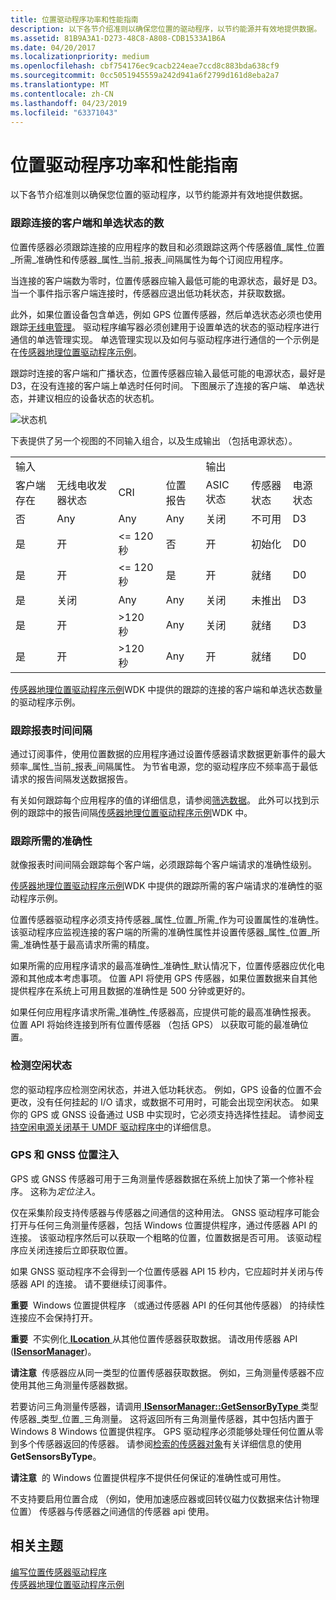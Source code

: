 ```yaml
---
title: 位置驱动程序功率和性能指南
description: 以下各节介绍准则以确保您位置的驱动程序，以节约能源并有效地提供数据。
ms.assetid: 81B9A3A1-D273-48C8-A808-CDB1533A1B6A
ms.date: 04/20/2017
ms.localizationpriority: medium
ms.openlocfilehash: cbf754176ec9cacb224eae7ccd8c883bda638cf9
ms.sourcegitcommit: 0cc5051945559a242d941a6f2799d161d8eba2a7
ms.translationtype: MT
ms.contentlocale: zh-CN
ms.lasthandoff: 04/23/2019
ms.locfileid: "63371043"
---
```

# <a name="location-driver-guidelines-for-power-and-performance"></a>位置驱动程序功率和性能指南


以下各节介绍准则以确保您位置的驱动程序，以节约能源并有效地提供数据。

### <a name="tracking-the-number-of-connected-clients-and-radio-state"></a>跟踪连接的客户端和单选状态的数

位置传感器必须跟踪连接的应用程序的数目和必须跟踪这两个传感器值\_属性\_位置\_所需\_准确性和传感器\_属性\_当前\_报表\_间隔属性为每个订阅应用程序。

当连接的客户端数为零时，位置传感器应输入最低可能的电源状态，最好是 D3。 当一个事件指示客户端连接时，传感器应退出低功耗状态，并获取数据。

此外，如果位置设备包含单选，例如 GPS 位置传感器，然后单选状态必须也使用跟踪[无线电管理](https://msdn.microsoft.com/library/windows/hardware/hh406615)。 驱动程序编写器必须创建用于设置单选的状态的驱动程序进行通信的单选管理实现。 单选管理实现以及如何与驱动程序进行通信的一个示例是在[传感器地理位置驱动程序示例](sensors-geolocation-driver-sample.md)。

跟踪时连接的客户端和广播状态，位置传感器应输入最低可能的电源状态，最好是 D3，在没有连接的客户端上单选时任何时间。 下图展示了连接的客户端、 单选状态，并建议相应的设备状态的状态机。

![状态机](images/state-diagram-with-radio.png)

下表提供了另一个视图的不同输入组合，以及生成输出 （包括电源状态）。

|               |             |                  |                   |            |               |             |
|---------------|-------------|------------------|-------------------|------------|---------------|-------------|
| 输入        |             |                  |                   | 输出    |               |             |
| 客户端存在 | 无线电收发器状态 | CRI              | 位置报告 | ASIC 状态 | 传感器状态  | 电源状态 |
| 否            | Any         | Any              | Any               | 关闭        | 不可用           | D3          |
| 是           | 开          | &lt;= 120 秒 | 否                | 开         | 初始化  | D0          |
| 是           | 开          | &lt;= 120 秒 | 是               | 开         | 就绪         | D0          |
| 是           | 关闭         | Any              | Any               | 关闭        | 未推出 | D3          |
| 是           | 开          | &gt;120 秒  | Any               | 关闭        | 就绪         | D3          |
| 是           | 开          | &gt;120 秒  | Any               | 开         | 就绪         | D0          |

 

[传感器地理位置驱动程序示例](sensors-geolocation-driver-sample.md)WDK 中提供的跟踪的连接的客户端和单选状态数量的驱动程序示例。

### <a name="tracking-report-intervals"></a>跟踪报表时间间隔

通过订阅事件，使用位置数据的应用程序通过设置传感器请求数据更新事件的最大频率\_属性\_当前\_报表\_间隔属性。 为节省电源，您的驱动程序应不频率高于最低请求的报告间隔发送数据报告。

有关如何跟踪每个应用程序的值的详细信息，请参阅[筛选数据](https://msdn.microsoft.com/library/windows/hardware/hh706201)。 此外可以找到示例的跟踪中的报告间隔[传感器地理位置驱动程序示例](sensors-geolocation-driver-sample.md)WDK 中。

### <a name="tracking-desired-accuracy"></a>跟踪所需的准确性

就像报表时间间隔会跟踪每个客户端，必须跟踪每个客户端请求的准确性级别。

[传感器地理位置驱动程序示例](sensors-geolocation-driver-sample.md)WDK 中提供的跟踪所需的客户端请求的准确性的驱动程序示例。

位置传感器驱动程序必须支持传感器\_属性\_位置\_所需\_作为可设置属性的准确性。 该驱动程序应监视连接的客户端的所需的准确性属性并设置传感器\_属性\_位置\_所需\_准确性基于最高请求所需的精度。

如果所需的应用程序请求的最高准确性\_准确性\_默认情况下，位置传感器应优化电源和其他成本考虑事项。 位置 API 将使用 GPS 传感器，如果位置数据来自其他提供程序在系统上可用且数据的准确性是 500 分钟或更好的。

如果任何应用程序请求所需\_准确性\_传感器高，应提供可能的最高准确性报表。 位置 API 将始终连接到所有位置传感器 （包括 GPS） 以获取可能的最准确位置。

### <a name="detecting-idle-states"></a>检测空闲状态

您的驱动程序应检测空闲状态，并进入低功耗状态。 例如，GPS 设备的位置不会更改，没有任何挂起的 I/O 请求，或数据不可用时，可能会出现空闲状态。 如果你的 GPS 或 GNSS 设备通过 USB 中实现时，它必须支持选择性挂起。 请参阅[支持空闲电源关闭基于 UMDF 驱动程序中](https://msdn.microsoft.com/library/windows/hardware/ff561211.aspx)的详细信息。

### <a name="position-injection-for-gps-and-gnss"></a>GPS 和 GNSS 位置注入

GPS 或 GNSS 传感器可用于三角测量传感器数据在系统上加快了第一个修补程序。 这称为*定位注入*。

仅在采集阶段支持传感器与传感器之间通信的这种用法。 GNSS 驱动程序可能会打开与任何三角测量传感器，包括 Windows 位置提供程序，通过传感器 API 的连接。 该驱动程序然后可以获取一个粗略的位置，位置数据是否可用。 该驱动程序应关闭连接后立即获取位置。

如果 GNSS 驱动程序不会得到一个位置传感器 API 15 秒内，它应超时并关闭与传感器 API 的连接。 请不要继续订阅事件。

**重要**  Windows 位置提供程序 （或通过传感器 API 的任何其他传感器） 的持续性连接应不会保持打开。

 

**重要**  不实例化[ **ILocation** ](https://msdn.microsoft.com/library/windows/desktop/dd317674)从其他位置传感器获取数据。 请改用传感器 API ([**ISensorManager**](https://msdn.microsoft.com/library/windows/desktop/dd318946))。

 

**请注意**  传感器应从同一类型的位置传感器获取数据。 例如，三角测量传感器不应使用其他三角测量传感器数据。

 

若要访问三角测量传感器，请调用[ **ISensorManager::GetSensorByType** ](https://msdn.microsoft.com/library/windows/desktop/dd318866)类型传感器\_类型\_位置\_三角测量。 这将返回所有三角测量传感器，其中包括内置于 Windows 8 Windows 位置提供程序。 GPS 驱动程序必须能够处理任何位置从零到多个传感器返回的传感器。 请参阅[检索的传感器对象](https://msdn.microsoft.com/library/windows/desktop/dd318960)有关详细信息的使用**GetSensorsByType**。

**请注意**  的 Windows 位置提供程序不提供任何保证的准确性或可用性。

 

不支持要启用位置合成 （例如，使用加速感应器或回转仪磁力仪数据来估计物理位置） 传感器与传感器之间通信的传感器 api 使用。

## <a name="related-topics"></a>相关主题
[编写位置传感器驱动程序](writing-a-location-sensor-driver.md)  
[传感器地理位置驱动程序示例](sensors-geolocation-driver-sample.md)  




